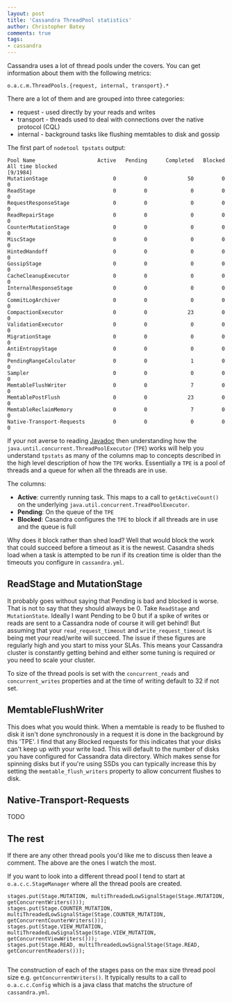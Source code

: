 ```yaml
---
layout: post
title: 'Cassandra ThreadPool statistics'
author: Christopher Batey
comments: true
tags:
- cassandra
---
```


Cassandra uses a lot of thread pools under the covers. You can get information
about them with the following metrics:

```
o.a.c.m.ThreadPools.{request, internal, transport}.*
```

There are a lot of them and are grouped into three categories:

* request - used directly by your reads and writes
* transport - threads used to deal with connections over the native protocol (CQL)
* internal - background tasks like flushing memtables to disk and gossip

The first part of `nodetool tpstats` output:

```
Pool Name                    Active   Pending      Completed   Blocked  All time blocked                                                                                                                   [9/1984]
MutationStage                     0         0             50         0                 0
ReadStage                         0         0              0         0                 0
RequestResponseStage              0         0              0         0                 0
ReadRepairStage                   0         0              0         0                 0
CounterMutationStage              0         0              0         0                 0
MiscStage                         0         0              0         0                 0
HintedHandoff                     0         0              0         0                 0
GossipStage                       0         0              0         0                 0
CacheCleanupExecutor              0         0              0         0                 0
InternalResponseStage             0         0              0         0                 0
CommitLogArchiver                 0         0              0         0                 0
CompactionExecutor                0         0             23         0                 0
ValidationExecutor                0         0              0         0                 0
MigrationStage                    0         0              0         0                 0
AntiEntropyStage                  0         0              0         0                 0
PendingRangeCalculator            0         0              1         0                 0
Sampler                           0         0              0         0                 0
MemtableFlushWriter               0         0              7         0                 0
MemtablePostFlush                 0         0             23         0                 0
MemtableReclaimMemory             0         0              7         0                 0
Native-Transport-Requests         0         0              0         0                 0
```

If your not averse to reading
[Javadoc](https://docs.oracle.com/javase/8/docs/api/java/util/concurrent/ThreadPoolExecutor.html) then understanding how the
`java.until.concurrent.ThreadPoolExecutor` (`TPE`) works will help you understand
`tpstats` as many of the columns map to concepts described in the high level
description of how the `TPE` works. Essentially a `TPE` is a pool
of threads and a queue for when all the threads are in use.

The columns:
 
 * **Active**: currently running task. This maps to a call to `getActiveCount()` on
   the underlying `java.util.concurrent.TreadPoolExecutor`. 
 * **Pending**: On the queue of the `TPE`
 * **Blocked**: Casandra configures the `TPE` to block if all threads are in use and
 the queue is full

Why does it block rather than shed load? Well that would block the work that
could succeed before a timeout as it is the newest. Casandra sheds load when a
task is attempted to be run if its creation time is older than the timeouts you
configure in `cassandra.yml`.

## ReadStage and MutationStage

It probably goes without saying that Pending is bad and blocked is worse. That
is not to say that they should always be 0. Take `ReadStage` and
`MutationState`. Ideally I want Pending to be 0 but if a spike of writes
or reads are sent to a Cassandra node of course it will get behind! But assuming
that your `read_request_timeout` and `write_request_timeout` is being met your
read/write will succeed. The issue if these figures are regularly high and you
start to miss your SLAs. This
means your Cassandra cluster is constantly getting behind and either some tuning
is required or you need to scale your cluster.

To size of the thread pools is set with the `concurrent_reads` and
`concurrent_writes` properties and at the time of writing  default to 32 if not
set.

## MemtableFlushWriter

This does what you would think. When a memtable is ready to be flushed to disk it
isn't done synchronously in a request it is done in the background by this
'TPE'. I find that any Blocked requests for this indicates that your disks can't
keep up with your write load. This will default to the number of disks you have
configured for Cassandra data directory. Which makes sense for spinning disks
but if you're using SSDs you can typically increase this by setting the
`memtable_flush_writers` property to allow concurrent flushes to disk.

## Native-Transport-Requests

TODO

## The rest

If there are any other thread pools you'd like me to discuss then leave a
comment. The above are the ones I watch the most. 

If you want to look into a different thread pool I tend to start at
`o.a.c.c.StageManager` where all the thread pools are created. 

```
stages.put(Stage.MUTATION, multiThreadedLowSignalStage(Stage.MUTATION, getConcurrentWriters()));
stages.put(Stage.COUNTER_MUTATION, multiThreadedLowSignalStage(Stage.COUNTER_MUTATION, getConcurrentCounterWriters()));
stages.put(Stage.VIEW_MUTATION, multiThreadedLowSignalStage(Stage.VIEW_MUTATION, getConcurrentViewWriters()));
stages.put(Stage.READ, multiThreadedLowSignalStage(Stage.READ, getConcurrentReaders()));
        
```

The construction of each of the stages pass on the max size thread pool size e.g.
`getConcurrentWriters()`. It typically results to a call to `o.a.c.c.Config`
which is a java class that matchs the structure of `cassandra.yml`.
